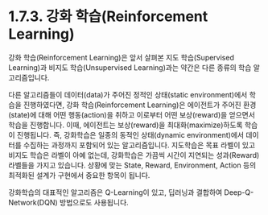 # 1.7.3.     강화 학습\(Reinforcement Learning\)

  
강화 학습\(Reinforcement Learning\)은 앞서 살펴본 지도 학습\(Supervised Learning\)과 비지도 학습\(Unsupervised Learning\)과는 약간은 다른 종류의 학습 알고리즘입니다.

다른 알고리즘들이 데이터\(data\)가 주어진 정적인 상태\(static environment\)에서 학습을 진행하였다면, 강화 학습\(Reinforcement Learning\)은 에이전트가 주어진 환경\(state\)에 대해 어떤 행동\(action\)을 취하고 이로부터 어떤 보상\(reward\)을 얻으면서 학습을 진행합니다. 이때, 에이전트는 보상\(reward\)을 최대화\(maximize\)하도록 학습이 진행됩니다. 즉, 강화학습은 일종의 동적인 상태\(dynamic environment\)에서 데이터를 수집하는 과정까지 포함되어 있는 알고리즘입니다. 지도학습은 목표 라벨이 있고 비지도 학습은 라벨이 아예 없는데, 강화학습은 가끔씩 시간이 지연되는 성과\(Reward\) 라벨들을 가지고 있습니다. 상황에 맞는 State, Reward, Environment, Action 등의 최적화된 설계가 구현에서 중요한 항목이 됩니다.

강화학습의 대표적인 알고리즘은 Q-Learning이 있고, 딥러닝과 결합하여 Deep-Q-Network\(DQN\) 방법으로도 사용됩니다.

